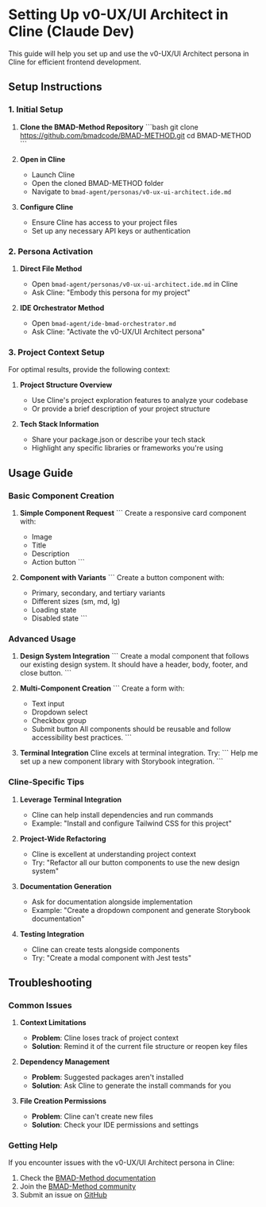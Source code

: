 # Setting Up v0-UX/UI Architect in Cline (Claude Dev)

This guide will help you set up and use the v0-UX/UI Architect persona in Cline for efficient frontend development.

## Setup Instructions

### 1. Initial Setup

1. **Clone the BMAD-Method Repository**
   \`\`\`bash
   git clone https://github.com/bmadcode/BMAD-METHOD.git
   cd BMAD-METHOD
   \`\`\`

2. **Open in Cline**
   - Launch Cline
   - Open the cloned BMAD-METHOD folder
   - Navigate to `bmad-agent/personas/v0-ux-ui-architect.ide.md`

3. **Configure Cline**
   - Ensure Cline has access to your project files
   - Set up any necessary API keys or authentication

### 2. Persona Activation

1. **Direct File Method**
   - Open `bmad-agent/personas/v0-ux-ui-architect.ide.md` in Cline
   - Ask Cline: "Embody this persona for my project"

2. **IDE Orchestrator Method**
   - Open `bmad-agent/ide-bmad-orchestrator.md`
   - Ask Cline: "Activate the v0-UX/UI Architect persona"

### 3. Project Context Setup

For optimal results, provide the following context:

1. **Project Structure Overview**
   - Use Cline's project exploration features to analyze your codebase
   - Or provide a brief description of your project structure

2. **Tech Stack Information**
   - Share your package.json or describe your tech stack
   - Highlight any specific libraries or frameworks you're using

## Usage Guide

### Basic Component Creation

1. **Simple Component Request**
   \`\`\`
   Create a responsive card component with:
   - Image
   - Title
   - Description
   - Action button
   \`\`\`

2. **Component with Variants**
   \`\`\`
   Create a button component with:
   - Primary, secondary, and tertiary variants
   - Different sizes (sm, md, lg)
   - Loading state
   - Disabled state
   \`\`\`

### Advanced Usage

1. **Design System Integration**
   \`\`\`
   Create a modal component that follows our existing design system.
   It should have a header, body, footer, and close button.
   \`\`\`

2. **Multi-Component Creation**
   \`\`\`
   Create a form with:
   - Text input
   - Dropdown select
   - Checkbox group
   - Submit button
   All components should be reusable and follow accessibility best practices.
   \`\`\`

3. **Terminal Integration**
   Cline excels at terminal integration. Try:
   \`\`\`
   Help me set up a new component library with Storybook integration.
   \`\`\`

### Cline-Specific Tips

1. **Leverage Terminal Integration**
   - Cline can help install dependencies and run commands
   - Example: "Install and configure Tailwind CSS for this project"

2. **Project-Wide Refactoring**
   - Cline is excellent at understanding project context
   - Try: "Refactor all our button components to use the new design system"

3. **Documentation Generation**
   - Ask for documentation alongside implementation
   - Example: "Create a dropdown component and generate Storybook documentation"

4. **Testing Integration**
   - Cline can create tests alongside components
   - Try: "Create a modal component with Jest tests"

## Troubleshooting

### Common Issues

1. **Context Limitations**
   - **Problem**: Cline loses track of project context
   - **Solution**: Remind it of the current file structure or reopen key files

2. **Dependency Management**
   - **Problem**: Suggested packages aren't installed
   - **Solution**: Ask Cline to generate the install commands for you

3. **File Creation Permissions**
   - **Problem**: Cline can't create new files
   - **Solution**: Check your IDE permissions and settings

### Getting Help

If you encounter issues with the v0-UX/UI Architect persona in Cline:

1. Check the [BMAD-Method documentation](https://github.com/bmadcode/BMAD-METHOD/docs)
2. Join the [BMAD-Method community](https://github.com/bmadcode/BMAD-METHOD/discussions)
3. Submit an issue on [GitHub](https://github.com/bmadcode/BMAD-METHOD/issues)
